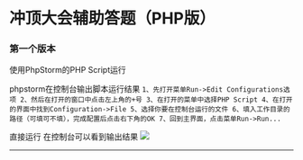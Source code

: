 # 冲顶大会辅助答题（PHP版）

### 第一个版本
使用PhpStorm的PHP Script运行

phpstorm在控制台输出脚本运行结果
`1、先打开菜单Run->Edit Configurations选项
2、然后在打开的窗口中点击左上角的+号
3、在打开的菜单中选择PHP Script
4、在打开的界面中找到Configuration->File
5、选择你要在控制台运行的文件
6、填入工作目录的路径（可填可不填），完成配置后点击右下角的OK
7、回到主界面，点击菜单Run->Run...`

直接运行
在控制台可以看到输出结果
![](https://github.com/xbw12138/ChongDingDaHui/blob/master/image/QQ20180112-164550%402x.png)

-------


